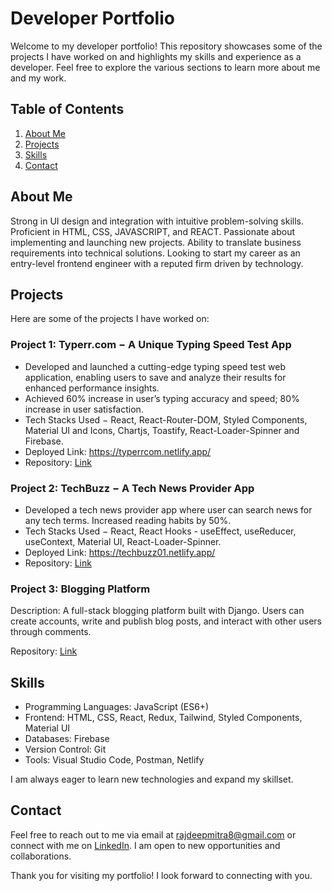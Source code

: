 # Developer Portfolio

Welcome to my developer portfolio! This repository showcases some of the projects I have worked on and highlights my skills and experience as a developer. Feel free to explore the various sections to learn more about me and my work.

## Table of Contents

1. [About Me](#about-me)
2. [Projects](#projects)
3. [Skills](#skills)
4. [Contact](#contact)

## About Me

Strong in UI design and integration with intuitive problem-solving skills. Proficient in HTML, CSS, JAVASCRIPT, and REACT. Passionate about implementing and launching new projects. Ability to translate business requirements into technical solutions. Looking to start my career as an entry-level frontend engineer with a reputed firm driven by technology.

## Projects

Here are some of the projects I have worked on:

### Project 1: Typerr.com − A Unique Typing Speed Test App

- Developed and launched a cutting-edge typing speed test web application, enabling users to save and analyze
their results for enhanced performance insights.
- Achieved 60% increase in user’s typing accuracy and speed; 80% increase in user satisfaction.
- Tech Stacks Used − React, React-Router-DOM, Styled Components, Material UI and Icons, Chartjs,
Toastify, React-Loader-Spinner and Firebase.
- Deployed Link: https://typerrcom.netlify.app/
- Repository: [Link](https://github.com/mitrarajdeep2001/typing-speed-test-app)

### Project 2: TechBuzz − A Tech News Provider App

- Developed a tech news provider app where user can search news for any tech terms. Increased reading habits
by 50%.
- Tech Stacks Used − React, React Hooks - useEffect, useReducer, useContext, Material UI,
React-Loader-Spinner.
- Deployed Link: https://techbuzz01.netlify.app/
- Repository: [Link](https://github.com/mitrarajdeep2001/tech_news_app)

### Project 3: Blogging Platform

Description: A full-stack blogging platform built with Django. Users can create accounts, write and publish blog posts, and interact with other users through comments.

Repository: [Link](https://github.com/username/project3)

## Skills

- Programming Languages: JavaScript (ES6+)
- Frontend: HTML, CSS, React, Redux, Tailwind, Styled Components, Material UI
- Databases: Firebase
- Version Control: Git
- Tools: Visual Studio Code, Postman, Netlify

I am always eager to learn new technologies and expand my skillset.

## Contact

Feel free to reach out to me via email at rajdeepmitra8@gmail.com or connect with me on [LinkedIn](www.linkedin.com/in/rajdeep-mitra). I am open to new opportunities and collaborations.

Thank you for visiting my portfolio! I look forward to connecting with you.
